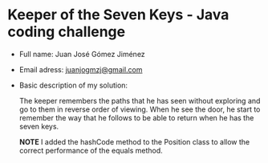 # Keeper of the Seven Keys - Java coding challenge

* Full name: Juan José Gómez Jiménez
* Email adress: juanjogmzj@gmail.com
* Basic description of my solution:

    The keeper remembers the paths that he has seen without exploring and go to them in reverse order of viewing.
    When he see the door, he start to remember the way that he follows to be able to return when he has the seven
    keys.


    **NOTE**    I added the hashCode method to the Position class to allow the correct performance of the equals
                method.
